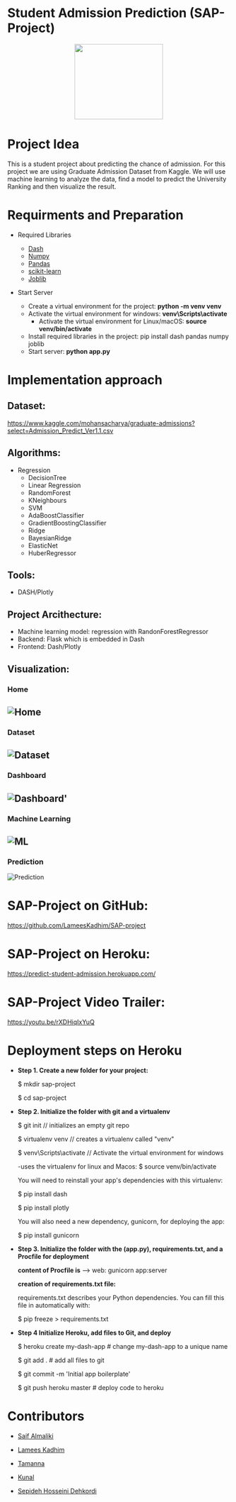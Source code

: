 # Student Admission Prediction (SAP-Project)

<p align="center">
<img src="https://github.com/LameesKadhim/SAP-project/blob/main/Frontend/assets/logo.jpg" width="200" height="170">
</p>

# Project Idea
This is a student project about predicting the chance of admission. For this project we are using Graduate Admission Dataset from Kaggle. We will use machine learning to analyze the data, find a model to predict the University Ranking and then visualize the result.

  
# Requirments and Preparation

  * Required Libraries
    + [Dash](https://plotly.com/dash/)
    + [Numpy](https://numpy.org/)
    + [Pandas](https://pandas.pydata.org/)
    + [scikit-learn](https://scikit-learn.org/stable/)
    + [Joblib](https://joblib.readthedocs.io/en/latest/)
  
  * Start Server
    * Create a virtual environment for the project: <b> python -m venv venv </b>
    * Activate the virtual environment for windows: <b> venv\Scripts\activate </b>
      - Activate the virtual environment for Linux/macOS: <b> source venv/bin/activate </b>
    * Install required libraries in the project: </b> pip install dash pandas numpy joblib </b>
    * Start server: <b> python app.py </b>

 
 
# Implementation approach   

## Dataset: 
  https://www.kaggle.com/mohansacharya/graduate-admissions?select=Admission_Predict_Ver1.1.csv

## Algorithms:
  * Regression
      * DecisionTree
      * Linear Regression
      * RandomForest
      * KNeighbours
      * SVM
      * AdaBoostClassifier
      * GradientBoostingClassifier
      * Ridge
      * BayesianRidge
      * ElasticNet
      * HuberRegressor
      
## Tools:
* DASH/Plotly
      
## Project Arcithecture:
* Machine learning model: regression with RandonForestRegressor
* Backend: Flask which is embedded in Dash
* Frontend: Dash/Plotly

## Visualization:

###  Home
![Home](https://user-images.githubusercontent.com/57901189/107371093-258cbc00-6ae4-11eb-8c8b-c059b9f9cc26.png)
----------------------------------------------
###  Dataset
![Dataset](https://user-images.githubusercontent.com/57901189/107371106-2887ac80-6ae4-11eb-9198-cca7ff58b900.png)
----------------------------------------------
### Dashboard
![Dashboard'](https://user-images.githubusercontent.com/57901189/107371115-2c1b3380-6ae4-11eb-9044-572573527dec.png)
----------------------------------------------
### Machine Learning
![ML](https://user-images.githubusercontent.com/57901189/107371134-30475100-6ae4-11eb-8494-f6084c03b9a5.png)
----------------------------------------------
### Prediction
![Prediction](https://user-images.githubusercontent.com/57901189/107371144-34736e80-6ae4-11eb-8afb-3644751a2d65.png)



# SAP-Project on GitHub:
  https://github.com/LameesKadhim/SAP-project

# SAP-Project on Heroku:
  https://predict-student-admission.herokuapp.com/

# SAP-Project Video Trailer:
  https://youtu.be/rXDHiqIxYuQ

# Deployment steps on Heroku

* <b> Step 1. Create a new folder for your project: </b>

  $ mkdir sap-project
  
  $ cd sap-project
  
  
* <b> Step 2. Initialize the folder with git and a virtualenv </b>

    $ git init      // initializes an empty git repo

    $ virtualenv venv // creates a virtualenv called "venv"

    $ venv\Scripts\activate // Activate the virtual environment for windows
  
    -uses the virtualenv for linux and Macos:    $ source venv/bin/activate 
    
  You will need to reinstall your app's dependencies with this virtualenv:

     $ pip install dash 

     $ pip install plotly
  
  You will also need a new dependency, gunicorn, for deploying the app:
  
     $ pip install gunicorn 
  
* <b> Step 3. Initialize the folder with the (app.py), requirements.txt, and a Procfile for deployment </b>
 
     
  <b> content of Procfile is</b> --> web: gunicorn app:server
   
  <b> creation of requirements.txt file: </b>
   
   requirements.txt describes your Python dependencies. You can fill this file in automatically with:
   
    $ pip freeze > requirements.txt 
   
   
* <b> Step 4 Initialize Heroku, add files to Git, and deploy </b>

    $ heroku create my-dash-app # change my-dash-app to a unique name 

    $ git add . # add all files to git 

    $ git commit -m 'Initial app boilerplate' 

    $ git push heroku master # deploy code to heroku 
   

# Contributors
  * <a href="https://github.com/SaifAlmaliki" target="_blank">Saif Almaliki</a>
  
  * <a href="https://github.com/LameesKadhim" target="_blank">Lamees Kadhim</a>
  
  * <a href="https://github.com/tamanna18" target="_blank">Tamanna</a>
  
  * <a href="https://github.com/kunalait" target="_blank">Kunal</a>
  
  * <a href="https://github.com/Sepideh-hd" target="_blank">Sepideh Hosseini Dehkordi</a>
  

